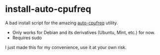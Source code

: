 # install-auto-cpufreq

A bad install script for the amazing [auto-cpufreq](https://github.com/AdnanHodzic/auto-cpufreq) utility.

* Only works for Debian and its derivatives (Ubuntu, Mint, etc.) for now.
* Requires sudo

I just made this for my convenience, use it at your own risk.
